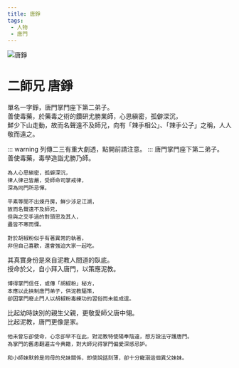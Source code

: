 ```yaml
---
title: 唐錚
tags:
 - 人物
 - 唐門
---
```


![唐錚](/images/characters/icon_brother2.png)
# 二師兄 唐錚
單名一字錚，唐門掌門座下第二弟子。  
善使毒藥，於藥毒之術的鑽研尤勝業師，心思縝密，孤僻深沉，  
鮮少下山走動，故而名聲遠不及師兄，向有「辣手相公」、「辣手公子」之稱，人人敬而遠之。

::: warning
列傳二三有重大劇透，點開前請注意。
:::
<Tabs>
  <Tab title="列傳一">
	唐門掌門座下第二弟子。<br>
	善使毒藥，毒學造詣尤勝乃師。
	
	為人心思縝密，孤僻深沉，
	律人律己皆嚴，受師命司掌戒律，
	深為同門所忌憚。
	
	平素等閒不出煉丹房，鮮少涉足江湖，
	故而名聲遠不及師兄，
	但與之交手過的對頭思及其人，
	盡皆不寒而慄。
	
	對於胡椒粉似乎有著異常的執著，
	非但自己喜歡，還會強迫大家一起吃。
  </Tab>
  <Tab title="列傳二">
	其真實身份是來自泥教人間道的臥底。<br>
	授命於父，自小拜入唐門，以策應泥教。
	
	博得掌門信任，或傳「胡椒粉」秘方，
	本應以此挾制唐門弟子，供泥教驅策，
	卻因掌門廢止門人以胡椒粉毒練功的習俗而未能成逞。
  </Tab>
  <Tab title="列傳三">
	比起幼時訣別的親生父親，更敬愛師父唐中翎。<br>
	比起泥教，唐門更像是家。
	
	他未曾忘卻使命，心念卻早不在此，對泥教特使陽奉陰違，想方設法守護唐門。
	為掌門的舊患翻遍古今典籍，對大師兄得掌門偏愛深感忌妒。
	
	和小師妹默鈴是同母的兄妹關係，即使說話刻薄，卻十分寵溺這個異父妹妹。
  </Tab>
</Tabs>